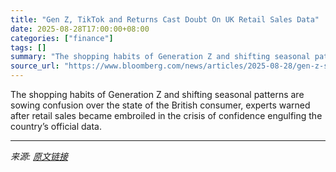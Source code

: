 ```yaml
---
title: "Gen Z, TikTok and Returns Cast Doubt On UK Retail Sales Data"
date: 2025-08-28T17:00:00+08:00
categories: ["finance"]
tags: []
summary: "The shopping habits of Generation Z and shifting seasonal patterns are sowing confusion over the state of the British consumer, experts warned after retail sales became embroiled in the crisis of conf"
source_url: "https://www.bloomberg.com/news/articles/2025-08-28/gen-z-s-love-of-tiktok-and-returns-cast-doubt-on-uk-retail-sales"
---
```


The shopping habits of Generation Z and shifting seasonal patterns are sowing confusion over the state of the British consumer, experts warned after retail sales became embroiled in the crisis of confidence engulfing the country’s official data.

---

*来源: [原文链接](https://www.bloomberg.com/news/articles/2025-08-28/gen-z-s-love-of-tiktok-and-returns-cast-doubt-on-uk-retail-sales)*
